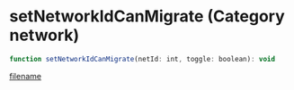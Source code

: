 # setNetworkIdCanMigrate (Category network)

```js
function setNetworkIdCanMigrate(netId: int, toggle: boolean): void
```

[filename](setNetworkIdCanMigrate_m.md ':include')